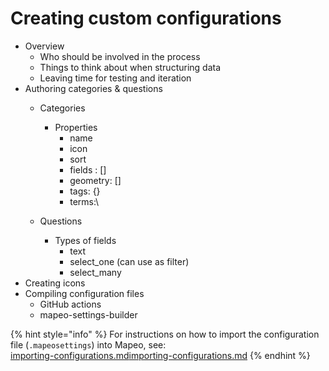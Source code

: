 # Creating custom configurations

* Overview
  * Who should be involved in the process
  * Things to think about when structuring data
  * Leaving time for testing and iteration
* Authoring categories & questions
  * Categories
    * Properties
      * name
      * icon
      * sort
      * fields : \[]
      * geometry: \[]
      * tags: {}
      * terms:\

  * Questions
    * Types of fields
      * text
      * select\_one (can use as filter)
      * select\_many
* Creating icons
* Compiling configuration files
  * GitHub actions
  * mapeo-settings-builder

{% hint style="info" %}
For instructions on how to import the configuration file (`.mapeosettings`) into Mapeo, see:\
[importing-configurations.md](../../../mapeo-desktop-setup-and-use/mapeo-desktop-implementation/importing-configurations.md "mention")[importing-configurations.md](../../../mapeo-desktop-setup-and-use/mapeo-desktop-implementation/importing-configurations.md "mention")
{% endhint %}
